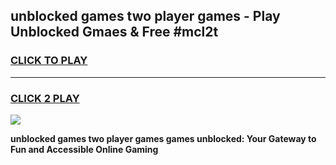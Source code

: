 
## unblocked games two player games - Play Unblocked Gmaes & Free #mcl2t
<h3>
<a href="https://premium.freeplayer.one?title=unblocked_games_two_player_games&ref=01M">CLICK TO PLAY</a></h3>
<hr>

<h3>
<a href="https://premium.freeplayer.one?title=unblocked_games_two_player_games&ref=01M">CLICK 2 PLAY</a>
  
</h3>

<a href="https://premium.freeplayer.one?title=unblocked_games_two_player_games&ref=01M"><img src="https://clearcache.store/games.png"></a>


**unblocked games two player games games unblocked: Your Gateway to Fun and Accessible Online Gaming**
